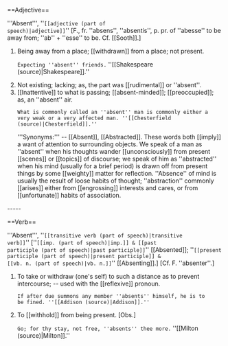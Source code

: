 ==Adjective==

'''Absent''', ''<code>[[adjective (part of speech)|adjective]]</code>'' [F., fr. ''absens'', ''absentis'', p. pr. of ''abesse'' to be away from; ''ab'' + ''esse'' to be. Cf. [[Sooth]].]

<ol>
<li>Being away from a place; [[withdrawn]] from a place; not present.

<code>Expecting ''absent'' friends.</code> ''[[Shakespeare (source)|Shakespeare]].''

<li> Not existing; lacking; as, the part was [[rudimental]] or ''absent''.

<li> [[Inattentive]] to what is passing; [[absent-minded]]; [[preoccupied]]; as, an ''absent'' air.

<code>What is commonly called an ''absent'' man is commonly either a very weak or a very affected man. ''[[Chesterfield (source)|Chesterfield]].''</code>

'''Synonyms:''' -- [[Absent]], [[Abstracted]]. These words both [[imply]] a want of attention to surrounding objects. We speak of a man as ''absent'' when his thoughts wander [[unconsciously]] from present [[scenes]] or [[topics]] of discourse; we speak of him as ''abstracted'' when his mind (usually for a brief period) is drawn off from present things by some [[weighty]] matter for reflection. ''Absence'' of mind is usually the result of loose habits of thought; ''abstraction'' commonly [[arises]] either from [[engrossing]] interests and cares, or from [[unfortunate]] habits of association.
</ol>
-----

==Verb==

'''Absent''', ''<code>[[transitive verb (part of speech)|transitive verb]]</code>'' [''<code>[[imp. (part of speech)|imp.]] & [[past participle (part of speech)|past participle]]</code>'' [[Absented]]; ''<code>[[present participle (part of speech)|present participle]] & [[vb. n. (part of speech)|vb. n.]]</code>'' [[Absenting]].] [Cf. F. ''absenter''.]

<ol>
<li>To take or withdraw (one's self) to such a distance as to prevent intercourse; -- used with the [[reflexive]] pronoun.

<code>If after due summons any member ''absents'' himself, he is to be fined. ''[[Addison (source)|Addison]].''</code>

<li> To [[withhold]] from being present. [Obs.]

<code>Go; for thy stay, not free, ''absents'' thee more.</code> ''[[Milton (source)|Milton]].''
</ol>
